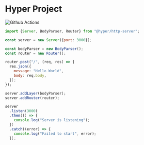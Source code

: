 # Hyper Project

![Github Actions](https://github.com/chyzwar/hyper/workflows/Build/badge.svg)




```js
import {Server, BodyParser, Router} from "@hyper/http-server";

const server = new Server({port: 3000});

const bodyParser = new BodyParser();
const router = new Router();

router.post("/", (req, res) => {
  res.json({
    message: "Hello World", 
    body: req.body,
  });
});

server.addLayer(bodyParser);
server.addRouter(router);

server
  .listen(3000)
  .then(() => {
    console.log("Server is listening"); 
  })
  .catch((error) => {
    console.log("Failed to start", error); 
  });
```
